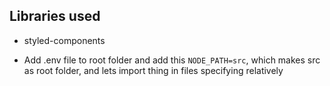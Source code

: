 ## Libraries used
- styled-components

- Add .env file to root folder and add this `NODE_PATH=src`, which makes src as root folder, and lets import thing in files specifying relatively
